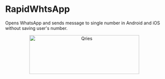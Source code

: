 # RapidWhtsApp

Opens WhatsApp and sends message to single number in Android and iOS without saving user's number.
<p align="center">
  <a href="https://play.google.com/store/apps/details?id=com.gauravmehta13.revive.Revive">
         <img alt="Qries" src="https://play.google.com/intl/en_us/badges/static/images/badges/en_badge_web_generic.png"
              img width="350" height="125"
        >
      </a></p>
